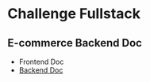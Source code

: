 # Challenge Fullstack

## E-commerce Backend Doc

- Frontend Doc
- [Backend Doc](https://github.com/joxpulp/challenge-fullstack/tree/main/server#readme)

